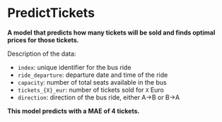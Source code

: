 # PredictTickets
__A model that  predicts how many tickets will be sold and finds optimal prices for those tickets.__

Description of the data:

- `index`: unique identifier for the bus ride
- `ride_departure`: departure date and time of the ride
- `capacity`: number of total seats available in the bus
- `tickets_{X}_eur`: number of tickets sold for `X` Euro
- `direction`: direction of the bus ride, either A->B or B->A

__This model predicts with a MAE of 4 tickets.__
